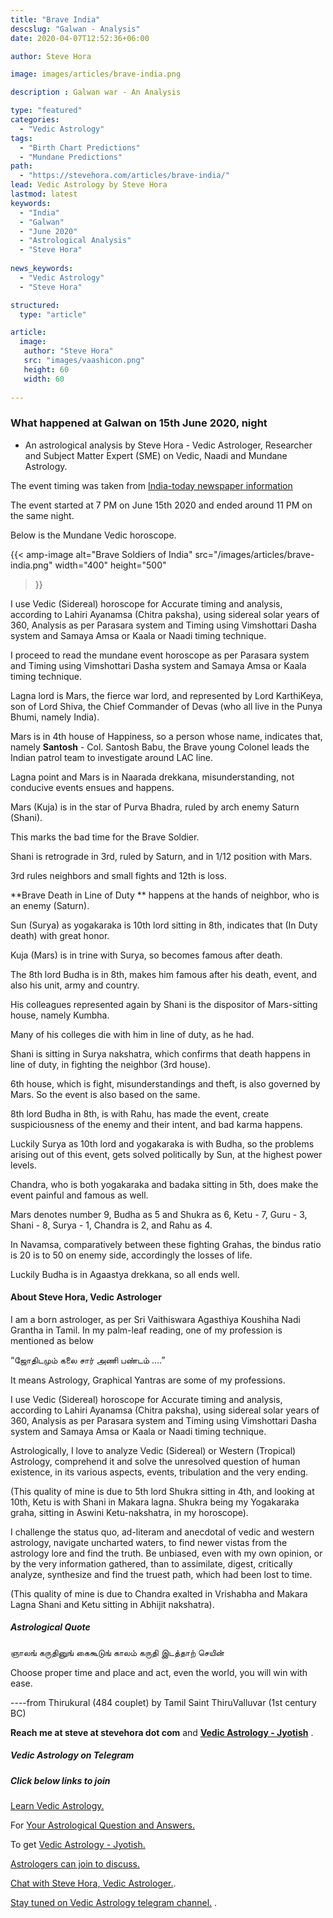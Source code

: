 ```yaml
---
title: "Brave India"
descslug: "Galwan - Analysis"
date: 2020-04-07T12:52:36+06:00

author: Steve Hora

image: images/articles/brave-india.png

description : Galwan war - An Analysis

type: "featured"
categories: 
  - "Vedic Astrology"
tags:
  - "Birth Chart Predictions"
  - "Mundane Predictions"
path:
  - "https://stevehora.com/articles/brave-india/"  
lead: Vedic Astrology by Steve Hora
lastmod: latest 
keywords:
  - "India"
  - "Galwan"
  - "June 2020"
  - "Astrological Analysis"
  - "Steve Hora"
  
news_keywords:
  - "Vedic Astrology"
  - "Steve Hora"

structured:
  type: "article"

article:
  image:
   author: "Steve Hora"
   src: "images/vaashicon.png"
   height: 60
   width: 60
  
---
```

### What happened at Galwan on 15th June 2020, night

- An astrological analysis by Steve Hora - Vedic Astrologer, Researcher and Subject Matter Expert (SME) on Vedic, Naadi and Mundane Astrology.

The event timing was taken from [India-today newspaper information]( https://www.indiatoday.in/india/story/3-separate-brawls-outsider-chinese-troops-more-most-detailed-account-of-the-brutal-june-15-galwan-battle-1691185-2020-06-21)

The event started at 7 PM on June 15th 2020 and ended around 11 PM on the same night.

Below is the Mundane Vedic horoscope.

{{< amp-image
  alt="Brave Soldiers of India"
  src="/images/articles/brave-india.png"
  width="400"
  height="500"
>}}

I use Vedic (Sidereal) horoscope for Accurate timing and analysis, according to Lahiri Ayanamsa (Chitra paksha), using sidereal solar years of 360, Analysis as per Parasara system and Timing using Vimshottari Dasha system and Samaya Amsa or Kaala or Naadi timing technique.

I proceed to read the mundane event horoscope as per Parasara system and Timing using Vimshottari Dasha system and Samaya Amsa or Kaala timing technique.

Lagna lord is Mars, the fierce war lord, and represented by Lord KarthiKeya, son of Lord Shiva, the Chief Commander of Devas (who all live in the Punya Bhumi, namely India).

Mars is in 4th house of Happiness, so a person whose name, indicates that, namely  **Santosh** - Col. Santosh Babu, the Brave young Colonel leads the Indian patrol team to investigate around LAC line.

Lagna point and Mars is in Naarada drekkana, misunderstanding, not conducive events ensues and happens.

Mars (Kuja) is in the star of Purva Bhadra, ruled by arch enemy Saturn (Shani).

This marks the bad time for the Brave Soldier.

Shani is retrograde in 3rd, ruled by Saturn, and in 1/12 position with Mars.

3rd rules neighbors and small fights and 12th is loss.

 **Brave Death in Line of Duty ** happens at the hands of neighbor, who is an enemy (Saturn).

Sun (Surya) as yogakaraka is 10th lord sitting in 8th, indicates that (In Duty death) with great honor.

Kuja (Mars) is in trine with Surya, so becomes famous after death.

The 8th lord Budha is in 8th, makes him famous after his death, event, and also his unit, army and country.

His colleagues represented again by Shani is the dispositor of Mars-sitting house, namely Kumbha.

Many of his colleges die with him in line of duty, as he had.

Shani is sitting in Surya nakshatra, which confirms that death happens in line of duty, in fighting the neighbor (3rd house).

6th house, which is fight, misunderstandings and theft, is also governed by Mars. So the event is also based on the same.

8th lord Budha in 8th, is with Rahu, has made the event, create suspiciousness of the enemy and their intent, and bad karma happens.

Luckily Surya as 10th lord and yogakaraka is with Budha, so the problems arising out of this event, gets solved politically by Sun, at the highest power levels.

Chandra, who is both yogakaraka and badaka sitting in 5th, does make the event painful and famous as well.

Mars denotes number 9, Budha as 5 and Shukra as 6, Ketu - 7, Guru - 3, Shani - 8, Surya - 1, Chandra is 2, and Rahu as 4.

In Navamsa, comparatively between these fighting Grahas, the bindus ratio is 20 is to 50 on enemy side, accordingly the losses of life.

Luckily Budha is in Agaastya drekkana, so all ends well.

#### About Steve Hora, Vedic Astrologer

I am a born astrologer, as per Sri Vaithiswara Agasthiya Koushiha Nadi Grantha in Tamil.
In my palm-leaf reading, one of my profession is mentioned as below

“ஜோதிடமும் கலை சார் அணி பண்டம் ….”

It means Astrology, Graphical Yantras are some of my professions.

I use Vedic (Sidereal) horoscope for Accurate timing and analysis, according to Lahiri Ayanamsa (Chitra paksha), using sidereal solar years of 360, Analysis as per Parasara system and Timing using Vimshottari Dasha system and Samaya Amsa or Kaala or Naadi timing technique.

Astrologically, I love to analyze Vedic (Sidereal) or Western (Tropical) Astrology, comprehend it and solve the unresolved question of human existence, in its various aspects, events, tribulation and the very ending.

(This quality of mine is due to 5th lord Shukra sitting in 4th, and looking at 10th, Ketu is with Shani in Makara lagna. Shukra being my Yogakaraka graha, sitting in Aswini Ketu-nakshatra, in my horoscope).

I challenge the status quo, ad-literam and anecdotal of vedic and western astrology, navigate uncharted waters, to find newer vistas from the astrology lore and find the truth. Be unbiased, even with my own opinion, or by the very information gathered, than to assimilate, digest, critically analyze, synthesize and find the truest path, which had been lost to time.

(This quality of mine is due to Chandra exalted in Vrishabha and Makara Lagna Shani and Ketu sitting in Abhijit nakshatra).

##### Astrological Quote
ஞாலங் கருதினுங் கைகூடுங் காலம் கருதி இடத்தாற் செயின்

Choose proper time and place and act, even the world, you will win with ease.

----from Thirukural (484 couplet) by Tamil Saint ThiruValluvar (1st century BC)


**Reach me at  steve at stevehora dot com**
and **[Vedic Astrology - Jyotish](https://stevehora.com)** .

##### Vedic Astrology on Telegram

##### Click below links to join

[Learn Vedic Astrology.](https://www.t.me/LearnVedicAstrology)

For [Your Astrological Question and Answers.](https://www.t.me/Q2AAstrology)

To get [Vedic Astrology - Jyotish.](https://www.t.me/vedic_astrology_advice)

[Astrologers can join to discuss.](https://www.t.me/VedicAstrologySpace)

[Chat with Steve Hora, Vedic Astrologer.](https://www.t.me/stevehora).

[Stay tuned on Vedic Astrology telegram channel.](https://www.t.me/stevehorachannel) .
